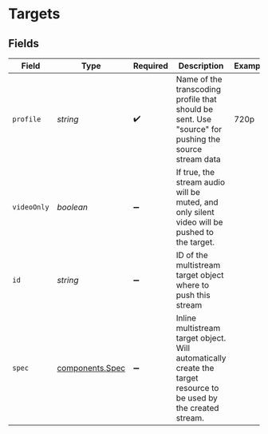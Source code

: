 # Targets


## Fields

| Field                                                                                                              | Type                                                                                                               | Required                                                                                                           | Description                                                                                                        | Example                                                                                                            |
| ------------------------------------------------------------------------------------------------------------------ | ------------------------------------------------------------------------------------------------------------------ | ------------------------------------------------------------------------------------------------------------------ | ------------------------------------------------------------------------------------------------------------------ | ------------------------------------------------------------------------------------------------------------------ |
| `profile`                                                                                                          | *string*                                                                                                           | :heavy_check_mark:                                                                                                 | Name of the transcoding profile that should be sent. Use<br/>"source" for pushing the source stream data<br/>      | 720p                                                                                                               |
| `videoOnly`                                                                                                        | *boolean*                                                                                                          | :heavy_minus_sign:                                                                                                 | If true, the stream audio will be muted, and only silent<br/>video will be pushed to the target.<br/>              |                                                                                                                    |
| `id`                                                                                                               | *string*                                                                                                           | :heavy_minus_sign:                                                                                                 | ID of the multistream target object where to push this stream                                                      |                                                                                                                    |
| `spec`                                                                                                             | [components.Spec](../../models/components/spec.md)                                                                 | :heavy_minus_sign:                                                                                                 | Inline multistream target object. Will automatically<br/>create the target resource to be used by the created stream.<br/> |                                                                                                                    |